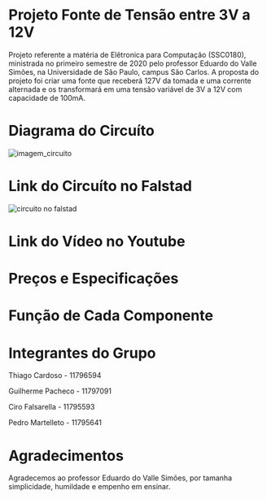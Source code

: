# Projeto Fonte de Tensão entre 3V a 12V
Projeto referente a matéria de Elêtronica para Computação (SSC0180), ministrada no primeiro semestre de 2020 pelo professor Eduardo do Valle Simões, na Universidade de São Paulo, campus São Carlos. A proposta do projeto foi criar uma fonte que receberá 127V da tomada e uma corrente alternada e os transformará em uma tensão variável de 3V a 12V com capacidade de 100mA.


# Diagrama do Circuíto
![imagem_circuito](https://github.com/copach/fonte020/blob/master/image.png)

# Link do Circuíto no Falstad
![circuito no falstad](http://tinyurl.com/y7rp7byz)


# Link do Vídeo no Youtube


# Preços e Especificações


# Função de Cada Componente

# Integrantes do Grupo
Thiago Cardoso    - 11796594

Guilherme Pacheco - 11797091

Ciro Falsarella   - 11795593

Pedro Martelleto  - 11795641

# Agradecimentos
Agradecemos ao professor Eduardo do Valle Simões, por tamanha simplicidade, humildade e empenho em ensinar.

